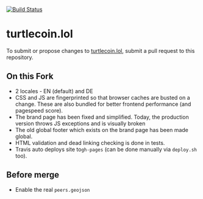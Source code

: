 [![Build Status](https://travis-ci.org/ar-x/turtlecoin.lol.svg?branch=master)](https://travis-ci.org/ar-x/turtlecoin.lol)

# turtlecoin.lol

To submit or propose changes to [turtlecoin.lol](https://turtlecoin.lol), submit a pull request to this repository.

## On this Fork

* 2 locales - EN (default) and DE
* CSS and JS are fingerprinted so that browser caches are busted on a change. These are also bundled for better frontend performance (and pagespeed score).
* The brand page has been fixed and simplified. Today, the production version throws JS exceptions and is visually broken
* The old global footer which exists on the brand page has been made global. 
* HTML validation and dead linking checking is done in tests.
* Travis auto deploys site to`gh-pages` (can be done manually via `deploy.sh` too).


## Before merge

* Enable the real `peers.geojson`

